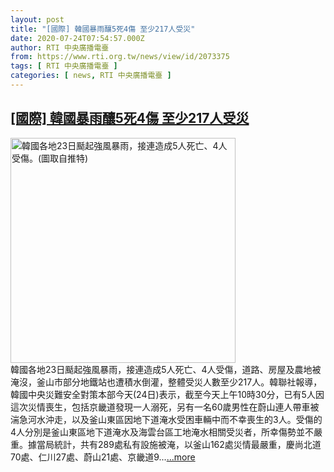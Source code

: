 ```yaml
---
layout: post
title: "[國際] 韓國暴雨釀5死4傷 至少217人受災"
date: 2020-07-24T07:54:57.000Z
author: RTI 中央廣播電臺
from: https://www.rti.org.tw/news/view/id/2073375
tags: [ RTI 中央廣播電臺 ]
categories: [ news, RTI 中央廣播電臺 ]
---
```

<!--1595577297000-->
[[國際] 韓國暴雨釀5死4傷 至少217人受災](https://www.rti.org.tw/news/view/id/2073375)
------

<div>
<img src="https://static.rti.org.tw/assets/thumbnails/2020/07/24/7f18bbf36deb6e117549d2a2c3d9150e.jpg" width="360" alt="韓國各地23日颳起強風暴雨，接連造成5人死亡、4人受傷。(圖取自推特)" title="韓國各地23日颳起強風暴雨，接連造成5人死亡、4人受傷。(圖取自推特)"><br>韓國各地23日颳起強風暴雨，接連造成5人死亡、4人受傷，道路、房屋及農地被淹沒，釜山市部分地鐵站也遭積水倒灌，整體受災人數至少217人。韓聯社報導，韓國中央災難安全對策本部今天(24日)表示，截至今天上午10時30分，已有5人因這次災情喪生，包括京畿道發現一人溺死，另有一名60歲男性在蔚山連人帶車被湍急河水沖走，以及釜山東區因地下道淹水受困車輛中而不幸喪生的3人。受傷的4人分別是釜山東區地下道淹水及海雲台區工地淹水相關受災者，所幸傷勢並不嚴重。據當局統計，共有289處私有設施被淹，以釜山162處災情最嚴重，慶尚北道70處、仁川27處、蔚山21處、京畿道9...<a target="_blank" href="https://www.rti.org.tw/news/view/id/2073375">...more</a>
</div>
